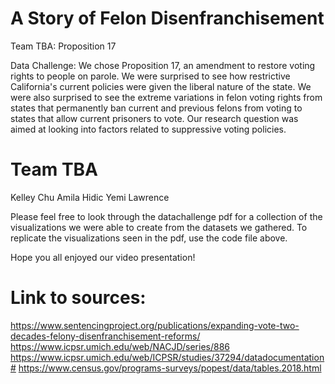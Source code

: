 # A Story of Felon Disenfranchisement
Team TBA: Proposition 17

Data Challenge: We chose Proposition 17, an amendment to restore voting rights to people on parole. We were surprised to see how restrictive California's current policies were given the liberal nature of the state. We were also surprised to see the extreme variations in felon voting rights from states that permanently ban current and previous felons from voting to states that allow current prisoners to vote. Our research question was aimed at looking into factors related to suppressive voting policies. 

# Team TBA 
 Kelley Chu
 Amila Hidic
 Yemi Lawrence

Please feel free to look through the datachallenge pdf for a collection of the visualizations we were able to create from the datasets we gathered. To replicate the visualizations seen in the pdf, use the code file above.

Hope you all enjoyed our video presentation!

# Link to sources:
https://www.sentencingproject.org/publications/expanding-vote-two-decades-felony-disenfranchisement-reforms/
https://www.icpsr.umich.edu/web/NACJD/series/886
https://www.icpsr.umich.edu/web/ICPSR/studies/37294/datadocumentation#
https://www.census.gov/programs-surveys/popest/data/tables.2018.html
